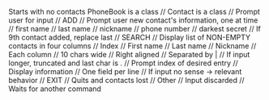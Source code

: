 Starts with no contacts
PhoneBook is a class
// Contact is a class
// Prompt user for input
    // ADD
        // Prompt user new contact's information, one at time
            // first name
            // last name
            // nickname
            // phone number
            // darkest secret
        // If 9th contact added, replace last
    // SEARCH
        // Display list of NON-EMPTY contacts in four columns
            // Index
            // First name
            // Last name
            // Nickname
                // Each column
                    // 10 chars wide
                    // Right aligned
                    // Separated by |
                    // If input longer, truncated and last char is .
        // Prompt index of desired entry
            // Display information
                // One field per line
            // If input no sense -> relevant behavior
    // EXIT
        // Quits and contacts lost
    // Other
        // Input discarded
// Waits for another command